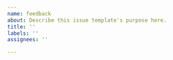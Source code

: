 ```yaml
---
name: feedback
about: Describe this issue template's purpose here.
title: ''
labels: ''
assignees: ''

---
```



